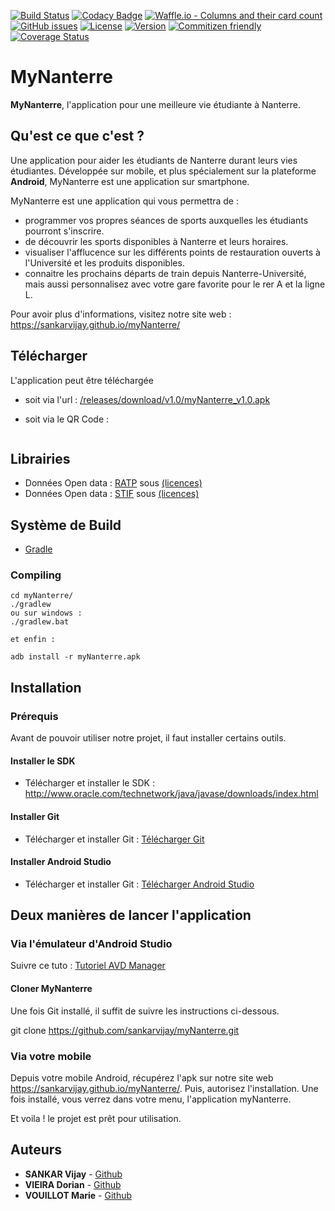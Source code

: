 [![Build Status](https://travis-ci.com/sankarvijay/myNanterre.svg?branch=master)](https://travis-ci.org/sankarvijay/myNanterre)
[![Codacy Badge](https://api.codacy.com/project/badge/Grade/86d12dbdeda94a9193f592d34d71574f)](https://app.codacy.com/app/sankarvijay/myNanterre?utm_source=github.com&utm_medium=referral&utm_content=sankarvijay/myNanterre&utm_campaign=Badge_Grade_Dashboard)
[![Waffle.io - Columns and their card count](https://badge.waffle.io/sankarvijay/myNanterre.svg?columns=all)](https://waffle.io/sankarvijay/myNanterre)
[![GitHub issues](https://img.shields.io/github/issues/sankarvijay/myNanterre.svg)](https://github.com/sankarvijay/myNanterre/issues)
[![License](https://img.shields.io/github/license/sankarvijay/myNanterre.svg?style=flat-square)](LICENSE)
[![Version](https://img.shields.io/github/release/sankarvijay/MyNanterre.svg?label=version&style=flat-square)](build.gradle)
[![Commitizen friendly](https://img.shields.io/badge/commitizen-friendly-brightgreen.svg)](http://commitizen.github.io/cz-cli/)
[![Coverage Status](https://coveralls.io/repos/github/sankarvijay/myNanterre/badge.svg?branch=master)](https://coveralls.io/github/sankarvijay/myNanterre?branch=master)

# MyNanterre

**MyNanterre**, l'application pour une meilleure vie étudiante à Nanterre. 

## Qu'est ce que c'est ?

Une application pour aider les étudiants de Nanterre durant leurs vies étudiantes. Développée sur mobile, et plus spécialement sur la plateforme **Android**, MyNanterre est une application sur smartphone.

MyNanterre est une application qui vous permettra de :

- programmer vos propres séances de sports auxquelles les étudiants pourront s'inscrire.
- de découvrir les sports disponibles à Nanterre et leurs horaires.
- visualiser l'afflucence sur les différents points de restauration ouverts à l'Université et les produits disponibles.
- connaitre les prochains départs de train depuis Nanterre-Université, mais aussi personnalisez avec votre gare favorite pour le rer A et la ligne L.

Pour avoir plus d'informations, visitez notre site web : https://sankarvijay.github.io/myNanterre/

## Télécharger 

L'application peut être téléchargée 

- soit via l'url : <a href="https://github.com/sankarvijay/myNanterre/releases/download/v1.0/myNanterre_v1.0.apk">/releases/download/v1.0/myNanterre_v1.0.apk</a> 

- soit via le QR Code : 

<a rel='nofollow' href='http://www.qrcode-generator.de
        ' border='0' style='cursor:default'><img src='https://chart.googleapis.com/chart?cht=qr&chl=https%3A%2F%2Fgithub.com%2Fsankarvijay%2FmyNanterre%2Freleases%2Fdownload%2Fv1.0%2FmyNanterre_v1.0.apk&chs=180x180&choe=UTF-8&chld=L|2' alt=''></a>

## Librairies
-   Données Open data : [RATP](https://github.com/pgrimaud/horaires-ratp-api) sous [(licences)](https://github.com/pgrimaud/horaires-ratp-api/blob/master/LICENSE)
-   Données Open data : [STIF](https://opendata.stif.info/page/licences/) sous [(licences)](https://opendata.stif.info/page/licences/)

## Système de Build
* [Gradle](https://gradle.org/)

### Compiling

```shell
cd myNanterre/
./gradlew
ou sur windows :
./gradlew.bat

et enfin :

adb install -r myNanterre.apk

```
## Installation

### Prérequis

Avant de pouvoir utiliser notre projet, il faut installer certains outils.

#### Installer le SDK

- Télécharger et installer le SDK : http://www.oracle.com/technetwork/java/javase/downloads/index.html

  
#### Installer Git

- Télécharger et installer Git : [Télécharger Git](https://gitforwindows.org/)

#### Installer Android Studio

- Télécharger et installer Git : [Télécharger Android Studio](https://developer.android.com/studio/install)

## Deux manières de lancer l'application

### Via l'émulateur d'Android Studio

Suivre ce tuto : [Tutoriel AVD Manager](http://vogella.developpez.com/tutoriels/android/installation-outils-developpement/#L5)

#### Cloner MyNanterre

Une fois Git installé, il suffit de suivre les instructions ci-dessous.

git clone https://github.com/sankarvijay/myNanterre.git

### Via votre mobile

Depuis votre mobile Android, récupérez l'apk sur notre site web https://sankarvijay.github.io/myNanterre/. Puis, autorisez l'installation. Une fois installé, vous verrez dans votre menu, l'application myNanterre.

Et voila ! le projet est prêt pour utilisation.

## Auteurs
* **SANKAR Vijay** - [Github](https://github.com/sankarvijay)
* **VIEIRA Dorian** - [Github](https://github.com/dorianvieira)
* **VOUILLOT Marie** - [Github](https://github.com/marievouillot12)
